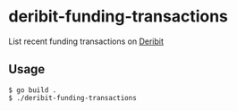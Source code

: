 # deribit-funding-transactions

List recent funding transactions on [Deribit](https://www.deribit.com/)

## Usage

	$ go build .
	$ ./deribit-funding-transactions
